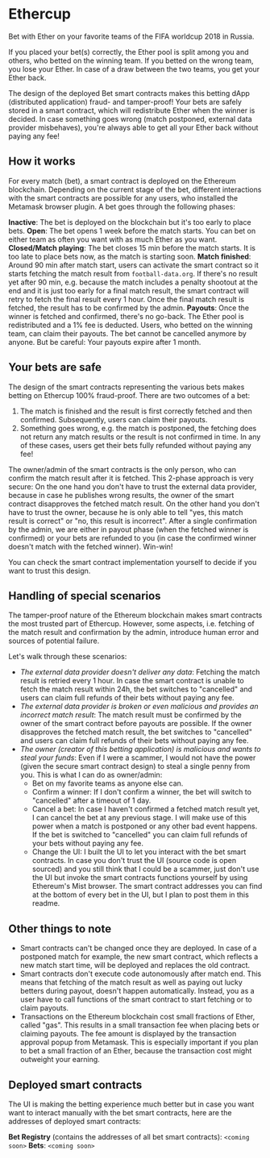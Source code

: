 Ethercup
========

Bet with Ether on your favorite teams of the FIFA worldcup 2018 in Russia.

If you placed your bet(s) correctly, the Ether pool is split among you and others, who betted on the winning team. If you betted on the wrong team, you lose your Ether. In case of a draw between the two
teams, you get your Ether back.

The design of the deployed Bet smart contracts makes this betting dApp (distributed application) fraud- and tamper-proof! Your bets are safely stored in a smart contract, which will redistribute Ether when the winner is decided. In case something goes wrong (match postponed, external data provider misbehaves), you're always able to get all your Ether back without paying any fee! 

How it works
------------

For every match (bet), a smart contract is deployed on the Ethereum blockchain. Depending on the current stage of the bet, different interactions with the smart contracts are possible for any users, who installed the Metamask browser plugin. A bet goes through the following phases:

**Inactive**: The bet is deployed on the blockchain but it's too early to place bets.
**Open**: The bet opens 1 week before the match starts. You can bet on either team as often you want with as much Ether as you want.
**Closed/Match playing**: The bet closes 15 min before the match starts. It is too late to place bets now, as the match is starting soon.
**Match finished**: Around 90 min after match start, users can activate the smart contract so it starts fetching the match result from `football-data.org`. If there's no result yet after 90 min, e.g. because the match includes a penalty shootout at the end and it is just too early for a final match result, the smart contract will retry to fetch the final result every 1 hour. Once the final match result is fetched, the result has to be confirmed by the admin.
**Payouts**: Once the winner is fetched and confirmed, there's no go-back. The Ether pool is redistributed and a 1% fee is deducted. Users, who betted on the winning team, can claim their payouts. The bet cannot be cancelled anymore by anyone. But be careful: Your payouts expire after 1 month.


Your bets are safe
------------------
The design of the smart contracts representing the various bets makes betting on Ethercup 100% fraud-proof. There are two outcomes of a bet:

1. The match is finished and the result is first correctly fetched and then confirmed. Subsequently, users can claim their payouts.
2. Something goes wrong, e.g. the match is postponed, the fetching does not return any match results or the result is not confirmed in time. In any of these cases, users get their bets fully refunded without paying any fee!

The owner/admin of the smart contracts is the only person, who can confirm the match result after it is fetched. This 2-phase approach is very secure: On the one hand you don't have to trust the external data provider, because in case he publishes wrong results, the owner of the smart contract disapproves the fetched match result. On the other hand you don't have to trust the owner, because he is only able to tell "yes, this match result is correct" or "no, this result is incorrect". After a single confirmation by the admin, we are either in payout phase (when the fetched winner is confirmed) or your bets are refunded to you (in case the confirmed winner doesn't match with the fetched winner). Win-win!

You can check the smart contract implementation yourself to decide if you want to trust this design.

Handling of special scenarios
-----------------------------
The tamper-proof nature of the Ethereum blockchain makes smart contracts the most trusted part of Ethercup. However, some aspects, i.e. fetching of the match result and confirmation by the admin, introduce human error and sources of potential failure.

Let's walk through these scenarios:
* *The external data provider doesn't deliver any data*:
	Fetching the match result is retried every 1 hour. In case the smart contract is unable to fetch the match result within 24h, the bet switches to "cancelled" and users can claim full refunds of their bets without paying any fee.
* *The external data provider is broken or even malicious and provides an incorrect match result*:
	The match result must be confirmed by the owner of the smart contract before payouts are possible. If the owner disapproves the fetched match result, the bet switches to "cancelled" and users can claim full refunds of their bets without paying any fee.
* *The owner (creator of this betting application) is malicious and wants to steal your funds*: Even if I were a scammer, I would not have the power (given the secure smart contract design) to steal a single penny from you. This is what I can do as owner/admin:
	* Bet on my favorite teams as anyone else can.
    * Confirm a winner: If I don't confirm a winner, the bet will switch to "cancelled" after a timeout of 1 day.
    * Cancel a bet: In case I haven't confirmed a fetched match result yet, I can cancel the bet at any previous stage. I will make use of this power when a match is postponed or any other bad event happens. If the bet is switched to "cancelled" you can claim full refunds of your bets without paying any fee.
    * Change the UI: I built the UI to let you interact with the bet smart contracts. In case you don't trust the UI (source code is open sourced) and you still think that I could be a scammer, just don't use the UI but invoke the smart contracts functions yourself by using Ethereum's Mist browser. The smart contract addresses you can find at the bottom of every bet in the UI, but I plan to post them in this readme.

Other things to note
--------------------
* Smart contracts can't be changed once they are deployed. In case of a postponed match for example, the new smart contract, which reflects a new match start time, will be deployed and replaces the old contract.
* Smart contracts don't execute code autonomously after match end. This means that fetching of the match result as well as paying out lucky betters during payout, doesn't happen automatically. Instead, you as a user have to call functions of the smart contract to start fetching or to claim payouts.
* Transactions on the Ethereum blockchain cost small fractions of Ether, called "gas". This results in a small transaction fee when placing bets or claiming payouts. The fee amount is displayed by the transaction approval popup from Metamask. This is especially important if you plan to bet a small fraction of an Ether, because the transaction cost might outweight your earning. 

Deployed smart contracts
------------------------
The UI is making the betting experience much better but in case you want want to interact manually with the bet smart contracts, here are the addresses of deployed smart contracts:

**Bet Registry** (contains the addresses of all bet smart contracts): `<coming soon>`
**Bets**:
`<coming soon>`

